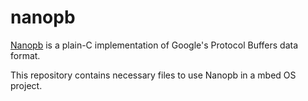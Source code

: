# nanopb

[Nanopb](https://jpa.kapsi.fi/nanopb) is a plain-C implementation of Google's
Protocol Buffers data format.

This repository contains necessary files to use Nanopb in a mbed OS project.


